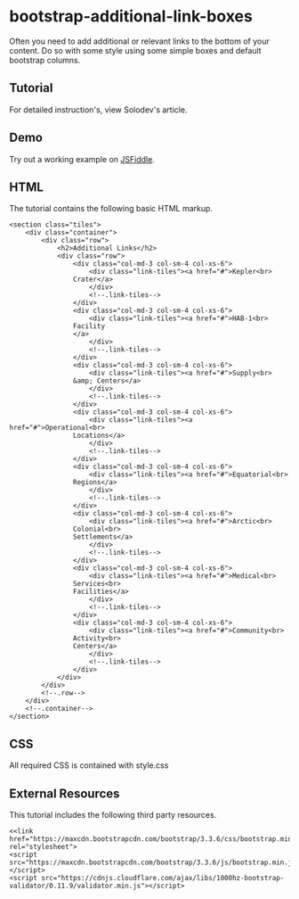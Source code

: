 # bootstrap-additional-link-boxes
Often you need to add additional or relevant links to the bottom of your content. Do so with some style using some simple boxes and default bootstrap columns.

## Tutorial		  
For detailed instruction's, view Solodev's []() article.
 
## Demo
  		  
Try out a working example on [JSFiddle](https://jsfiddle.net/solodev/gswzkc26/).

## HTML

The tutorial contains the following basic HTML markup.

```
<section class="tiles">
	<div class="container">
		<div class="row">
			<h2>Additional Links</h2>
			<div class="row">
				<div class="col-md-3 col-sm-4 col-xs-6">
					<div class="link-tiles"><a href="#">Kepler<br>
                Crater</a>
					</div>
					<!--.link-tiles-->
				</div>
				<div class="col-md-3 col-sm-4 col-xs-6">
					<div class="link-tiles"><a href="#">HAB-1<br>
                Facility
                </a>
					</div>
					<!--.link-tiles-->
				</div>
				<div class="col-md-3 col-sm-4 col-xs-6">
					<div class="link-tiles"><a href="#">Supply<br>
                &amp; Centers</a>
					</div>
					<!--.link-tiles-->
				</div>
				<div class="col-md-3 col-sm-4 col-xs-6">
					<div class="link-tiles"><a href="#">Operational<br>
                Locations</a>
					</div>
					<!--.link-tiles-->
				</div>
				<div class="col-md-3 col-sm-4 col-xs-6">
					<div class="link-tiles"><a href="#">Equatorial<br>
                Regions</a>
					</div>
					<!--.link-tiles-->
				</div>
				<div class="col-md-3 col-sm-4 col-xs-6">
					<div class="link-tiles"><a href="#">Arctic<br>
                Colonial<br>
                Settlements</a>
					</div>
					<!--.link-tiles-->
				</div>
				<div class="col-md-3 col-sm-4 col-xs-6">
					<div class="link-tiles"><a href="#">Medical<br>
                Services<br>
                Facilities</a>
					</div>
					<!--.link-tiles-->
				</div>
				<div class="col-md-3 col-sm-4 col-xs-6">
					<div class="link-tiles"><a href="#">Community<br>
                Activity<br>
                Centers</a>
					</div>
					<!--.link-tiles-->
				</div>
			</div>
		</div>
		<!--.row-->
	</div>
	<!--.container-->
</section>
```

## CSS
All required CSS is contained with style.css


## External Resources

This tutorial includes the following third party resources.

```
<<link href="https://maxcdn.bootstrapcdn.com/bootstrap/3.3.6/css/bootstrap.min.css" rel="stylesheet">
<script src="https://maxcdn.bootstrapcdn.com/bootstrap/3.3.6/js/bootstrap.min.js"></script>
<script src="https://cdnjs.cloudflare.com/ajax/libs/1000hz-bootstrap-validator/0.11.9/validator.min.js"></script>
```

